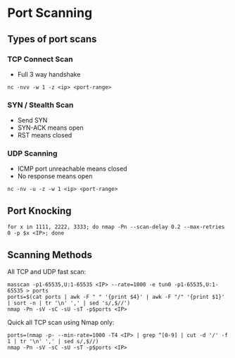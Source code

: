 # Port Scanning

## Types of port scans

### TCP Connect Scan
- Full 3 way handshake
```
nc -nvv -w 1 -z <ip> <port-range>
```

### SYN / Stealth Scan
- Send SYN
- SYN-ACK means open
- RST means closed

### UDP Scanning
- ICMP port unreachable means closed
- No response means open
```
nc -nv -u -z -w 1 <ip> <port-range>
```

## Port Knocking
```
for x in 1111, 2222, 3333; do nmap -Pn --scan-delay 0.2 --max-retries 0 -p $x <IP>; done
```

## Scanning Methods

All TCP and UDP fast scan:
```
masscan -p1-65535,U:1-65535 <IP> --rate=1000 -e tun0 -p1-65535,U:1-65535 > ports
ports=$(cat ports | awk -F " " '{print $4}' | awk -F "/" '{print $1}' | sort -n | tr '\n' ',' | sed 's/,$//')
nmap -Pn -sV -sC -sU -sT -p$ports <IP>
```

Quick all TCP scan using Nmap only:
```
ports=(nmap -p- --min-rate=1000 -T4 <IP> | grep ^[0-9] | cut -d '/' -f 1 | tr '\n' ',' | sed s/,$//)
nmap -Pn -sV -sC -sU -sT -p$ports <IP>
```
